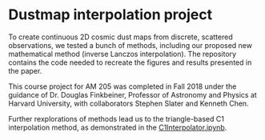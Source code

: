 # Dustmap interpolation project

To create continuous 2D cosmic dust maps from discrete, scattered observations, we tested a bunch of methods, including our proposed new mathematical method (inverse Lanczos interpolation). The repository contains the code needed to recreate the figures and results presented in the paper.

This course project for AM 205 was completed in Fall 2018 under the guidance of Dr. Douglas Finkbeiner, Professor of Astronomy and Physics at Harvard University, with collaborators Stephen Slater and Kenneth Chen. 

Further rexplorations of methods lead us to the triangle-based C1 interpolation method, as demonstrated in the [C1Interpolator.ipynb](https://github.com/ZizhengXu/Dustmap-interpolation-project/blob/master/C1Interpolator.ipynb).
